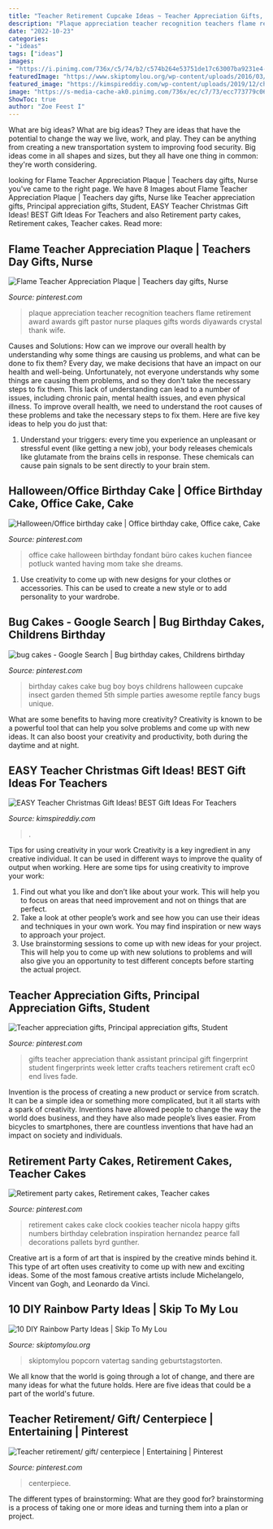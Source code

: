 ```yaml
---
title: "Teacher Retirement Cupcake Ideas ~ Teacher Appreciation Gifts, Principal Appreciation Gifts, Student"
description: "Plaque appreciation teacher recognition teachers flame retirement award awards gift pastor nurse plaques gifts words diyawards crystal thank wife"
date: "2022-10-23"
categories:
- "ideas"
tags: ["ideas"]
images:
- "https://i.pinimg.com/736x/c5/74/b2/c574b264e53751de17c63007ba9231e4--halloween-office-office-birthday.jpg"
featuredImage: "https://www.skiptomylou.org/wp-content/uploads/2016/03/rainbow-cupcakes.jpg"
featured_image: "https://kimspireddiy.com/wp-content/uploads/2019/12/christmas-coffee-gift-card-holders-103260410.jpg"
image: "https://s-media-cache-ak0.pinimg.com/736x/ec/c7/73/ecc773779c061b7bb512243f4f01a0c1.jpg"
ShowToc: true
author: "Zoe Feest I"
---
```



What are big ideas?
What are big ideas? They are ideas that have the potential to change the way we live, work, and play. They can be anything from creating a new transportation system to improving food security. Big ideas come in all shapes and sizes, but they all have one thing in common: they're worth considering.

	

		
looking for Flame Teacher Appreciation Plaque | Teachers day gifts, Nurse you've came to the right page. We have 8 Images about Flame Teacher Appreciation Plaque | Teachers day gifts, Nurse like Teacher appreciation gifts, Principal appreciation gifts, Student, EASY Teacher Christmas Gift Ideas! BEST Gift Ideas For Teachers and also Retirement party cakes, Retirement cakes, Teacher cakes. Read more:
		
    
## Flame Teacher Appreciation Plaque | Teachers Day Gifts, Nurse

<img loading=lazy src="https://i.pinimg.com/originals/6f/37/75/6f3775abae8dc347c34656fa48027f06.jpg" onerror="this.onerror=null;this.src='https://tse4.mm.bing.net/th?id=OIP.S1lORiG8G2ktOrtMWXwARwHaKA&amp;pid=15.1';" alt="Flame Teacher Appreciation Plaque | Teachers day gifts, Nurse">

_Source: pinterest.com_

>plaque appreciation teacher recognition teachers flame retirement award awards gift pastor nurse plaques gifts words diyawards crystal thank wife. 

	

Causes and Solutions: How can we improve our overall health by understanding why some things are causing us problems, and what can be done to fix them?
Every day, we make decisions that have an impact on our health and well-being. Unfortunately, not everyone understands why some things are causing them problems, and so they don't take the necessary steps to fix them. This lack of understanding can lead to a number of issues, including chronic pain, mental health issues, and even physical illness. To improve overall health, we need to understand the root causes of these problems and take the necessary steps to fix them. Here are five key ideas to help you do just that: 
1) Understand your triggers: every time you experience an unpleasant or stressful event (like getting a new job), your body releases chemicals like glutamate from the brains cells in response. These chemicals can cause pain signals to be sent directly to your brain stem.

    
## Halloween/Office Birthday Cake | Office Birthday Cake, Office Cake, Cake

<img loading=lazy src="https://i.pinimg.com/736x/c5/74/b2/c574b264e53751de17c63007ba9231e4--halloween-office-office-birthday.jpg" onerror="this.onerror=null;this.src='https://tse4.mm.bing.net/th?id=OIP.U4BXLvmLYoU-n__V-RmrOAHaIQ&amp;pid=15.1';" alt="Halloween/Office birthday cake | Office birthday cake, Office cake, Cake">

_Source: pinterest.com_

>office cake halloween birthday fondant büro cakes kuchen fiancee potluck wanted having mom take she dreams. 

	

1. Use creativity to come up with new designs for your clothes or accessories. This can be used to create a new style or to add personality to your wardrobe.

    
## Bug Cakes - Google Search | Bug Birthday Cakes, Childrens Birthday

<img loading=lazy src="https://i.pinimg.com/736x/68/0b/ac/680bacf28d11ad41fae9c42ec1920f56.jpg" onerror="this.onerror=null;this.src='https://tse2.mm.bing.net/th?id=OIP.BHi7tbWP_wpytgZcFoNVEAHaLL&amp;pid=15.1';" alt="bug cakes - Google Search | Bug birthday cakes, Childrens birthday">

_Source: pinterest.com_

>birthday cakes cake bug boy boys childrens halloween cupcake insect garden themed 5th simple parties awesome reptile fancy bugs unique. 

	

What are some benefits to having more creativity?
Creativity is known to be a powerful tool that can help you solve problems and come up with new ideas. It can also boost your creativity and productivity, both during the daytime and at night.

    
## EASY Teacher Christmas Gift Ideas! BEST Gift Ideas For Teachers

<img loading=lazy src="https://kimspireddiy.com/wp-content/uploads/2019/12/christmas-coffee-gift-card-holders-103260410.jpg" onerror="this.onerror=null;this.src='https://tse2.mm.bing.net/th?id=OIP.87aso8DfnRxYPNZ_VhyyIwHaJ4&amp;pid=15.1';" alt="EASY Teacher Christmas Gift Ideas! BEST Gift Ideas For Teachers">

_Source: kimspireddiy.com_

>. 

	

Tips for using creativity in your work
Creativity is a key ingredient in any creative individual. It can be used in different ways to improve the quality of output when working. Here are some tips for using creativity to improve your work: 
1. Find out what you like and don’t like about your work. This will help you to focus on areas that need improvement and not on things that are perfect. 
2. Take a look at other people’s work and see how you can use their ideas and techniques in your own work. You may find inspiration or new ways to approach your project. 
3. Use brainstorming sessions to come up with new ideas for your project. This will help you to come up with new solutions to problems and will also give you an opportunity to test different concepts before starting the actual project. 

    
## Teacher Appreciation Gifts, Principal Appreciation Gifts, Student

<img loading=lazy src="https://i.pinimg.com/736x/fd/6f/a5/fd6fa5f3ef25e26bf0d148b6d87c1ebf.jpg" onerror="this.onerror=null;this.src='https://tse4.mm.bing.net/th?id=OIP.cBQOrt26G_mHNZQVZizEggHaJ3&amp;pid=15.1';" alt="Teacher appreciation gifts, Principal appreciation gifts, Student">

_Source: pinterest.com_

>gifts teacher appreciation thank assistant principal gift fingerprint student fingerprints week letter crafts teachers retirement craft ec0 end lives fade. 

	

Invention is the process of creating a new product or service from scratch. It can be a simple idea or something more complicated, but it all starts with a spark of creativity. Inventions have allowed people to change the way the world does business, and they have also made people’s lives easier. From bicycles to smartphones, there are countless inventions that have had an impact on society and individuals.

    
## Retirement Party Cakes, Retirement Cakes, Teacher Cakes

<img loading=lazy src="http://media-cache-ak0.pinimg.com/1200x/77/2b/82/772b82264284c522a2c2116a0357c64b.jpg" onerror="this.onerror=null;this.src='https://tse3.mm.bing.net/th?id=OIP.veWGz7f2uEgAxFFC6KPxKwHaNJ&amp;pid=15.1';" alt="Retirement party cakes, Retirement cakes, Teacher cakes">

_Source: pinterest.com_

>retirement cakes cake clock cookies teacher nicola happy gifts numbers birthday celebration inspiration hernandez pearce fall decorations pallets byrd gunther. 

	

Creative art is a form of art that is inspired by the creative minds behind it. This type of art often uses creativity to come up with new and exciting ideas. Some of the most famous creative artists include Michelangelo, Vincent van Gogh, and Leonardo da Vinci.

    
## 10 DIY Rainbow Party Ideas | Skip To My Lou

<img loading=lazy src="https://www.skiptomylou.org/wp-content/uploads/2016/03/rainbow-cupcakes.jpg" onerror="this.onerror=null;this.src='https://tse1.mm.bing.net/th?id=OIP.SiaqxtmTFWx0nezvPjlxrAHaKs&amp;pid=15.1';" alt="10 DIY Rainbow Party Ideas | Skip To My Lou">

_Source: skiptomylou.org_

>skiptomylou popcorn vatertag sanding geburtstagstorten. 

	

We all know that the world is going through a lot of change, and there are many ideas for what the future holds. Here are five ideas that could be a part of the world's future.

    
## Teacher Retirement/ Gift/ Centerpiece | Entertaining | Pinterest

<img loading=lazy src="https://s-media-cache-ak0.pinimg.com/736x/ec/c7/73/ecc773779c061b7bb512243f4f01a0c1.jpg" onerror="this.onerror=null;this.src='https://tse1.mm.bing.net/th?id=OIP.HX3J24FKTrwfxHRMs085-gHaJ3&amp;pid=15.1';" alt="Teacher retirement/ gift/ centerpiece | Entertaining | Pinterest">

_Source: pinterest.com_

>centerpiece. 

	

The different types of brainstorming: What are they good for?
brainstorming is a process of taking one or more ideas and turning them into a plan or project.

